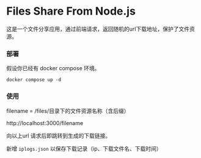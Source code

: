 # Files Share From Node.js

这是一个文件分享应用，通过前端请求，返回随机的url下载地址，保护了文件资源。

### 部署
假设你已经有 docker compose 环境。

```
docker compose up -d
```

### 使用
filename = /files/目录下的文件资源名称（含后缀）

http://localhost:3000/filename

向以上url 请求后即跳转到生成的下载链接。

新增 `iplogs.json` 以保存下载记录（ip、下载文件名、下载时间）